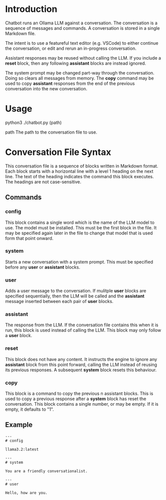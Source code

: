 # Introduction

Chatbot runs an Ollama LLM against a conversation. The conversation is a sequence of messages and commands. A conversation is stored in a single Markdown file.

The intent is to use a featureful text editor (e.g. VSCode) to either continue the conversation, or edit and rerun an in-progress conversation.

Assistant responses may be reused without calling the LLM. If you include a **reset** block, then any following **assistant** blocks are instead ignored.

The system prompt may be changed part-way through the conversation. Doing so clears all messages from memory. The **copy** command may be used to copy **assistant** responses from the end of the previous conversation into the new conversation.


# Usage

python3 ./chatbot.py (path)

path    The path to the conversation file to use.


# Conversation File Syntax

This conversation file is a sequence of blocks written in Markdown format. Each block starts with a horizontal line with a level 1 heading on the next line. The text of the heading indicates the command this block executes. The headings are not case-sensitive.

## Commands

### config

This block contains a single word which is the name of the LLM model to use. The model must be installed.
This must be the first block in the file. It may be specified again later in the file to change that model that is used form that point onward.

### system

Starts a new conversation with a system prompt.
This must be specified before any **user** or **assistant** blocks.

### user

Adds a user message to the conversation.
If mulitple **user** blocks are specified sequentially, then the LLM will be called and the **assistant** message inserted between each pair of **user** blocks.

### assistant

The response from the LLM. If the conversation file contains this when it is run, this block is used instead of calling the LLM.
This block may only follow a **user** block.

### reset

This block does not have any content.
It instructs the engine to ignore any **assistant** block from this point forward, calling the LLM instead of reusing its previous responses.
A subsequent **system** block resets this behaviour.

### copy

This block is a command to copy the previous n assistant blocks. This is used to copy a previous response after a **system** block has reset the conversation.
This block contains a single number, or may be empty. If it is empty, it defaults to "1".

## Example

```
---
# config

llama3.2:latest

---
# system

You are a friendly conversationalist.

---
# user

Hello, how are you.

```
